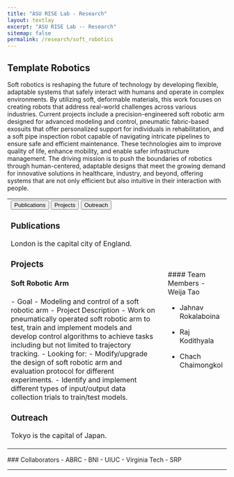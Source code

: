 ```yaml
---
title: "ASU RISE Lab - Research"
layout: textlay
excerpt: "ASU RISE Lab -- Research"
sitemap: false
permalink: /research/soft_robotics
---
```


<script>
function openCity(evt, cityName) {
  // Declare all variables
  var i, tabcontent, tablinks;

  // Get all elements with class="tabcontent" and hide them
  tabcontent = document.getElementsByClassName("tabcontent");
  for (i = 0; i < tabcontent.length; i++) {
    tabcontent[i].style.display = "none";
  }

  // Get all elements with class="tablinks" and remove the class "active"
  tablinks = document.getElementsByClassName("tablinks");
  for (i = 0; i < tablinks.length; i++) {
    tablinks[i].className = tablinks[i].className.replace(" active", "");
  }

  // Show the current tab, and add an "active" class to the button that opened the tab
  document.getElementById(cityName).style.display = "block";
  evt.currentTarget.className += " active";
}


</script>


## Template Robotics
Soft robotics is reshaping the future of technology by developing flexible, adaptable systems that safely interact with humans and operate in complex environments. By utilizing soft, deformable materials, this work focuses on creating robots that address real-world challenges across various industries. Current projects include a precision-engineered soft robotic arm designed for advanced modeling and control, pneumatic fabric-based exosuits that offer personalized support for individuals in rehabilitation, and a soft pipe inspection robot capable of navigating intricate pipelines to ensure safe and efficient maintenance. These technologies aim to improve quality of life, enhance mobility, and enable safer infrastructure management. The driving mission is to push the boundaries of robotics through human-centered, adaptable designs that meet the growing demand for innovative solutions in healthcare, industry, and beyond, offering systems that are not only efficient but also intuitive in their interaction with people.
<table style="width:100%">
<tr>
<td style="width:70%">

<!-- Tab links -->
<div class="tab">
  <button class="tablinks" onclick="openCity(event, 'Publications')" id="defaultOpen">Publications</button>
  <button class="tablinks" onclick="openCity(event, 'Projects')">Projects</button>
  <button class="tablinks" onclick="openCity(event, 'Outreach')">Outreach</button>
</div>

<!-- Tab content -->
<div id="Publications" class="tabcontent">
  <h3>Publications</h3>
  <p>London is the capital city of England.</p>
</div>

<div id="Projects" class="tabcontent" markdown="1">
  <h3>Projects</h3>
  <h4>Soft Robotic Arm</h4>
  - Goal
    - Modeling and control of a soft robotic arm
  - Project Description
    - Work on pneumatically operated soft robotic arm to test, train and implement models and develop control algorithms to achieve tasks including but not limited to trajectory tracking.
  - Looking for:
    - Modify/upgrade the design of soft robotic arm and evaluation protocol for different experiments.
	- Identify and implement different types of input/output data collection trials to train/test models.
</div>

<div id="Outreach" class="tabcontent">
  <h3>Outreach</h3>
  <p>Tokyo is the capital of Japan.</p>
</div>

<script>
document.getElementById("defaultOpen").click();
</script>

</td>
<td style="width:30%;padding-left:1em" markdown="1">
#### Team Members
- Weija Tao

- Jahnav Rokalaboina

- Raj Kodithyala

- Chach Chaimongkol

</td>
</tr>
</table>
### Collaborators
 - ABRC
 - BNI
 - UIUC
 - Virginia Tech
 - SRP
<hr>
